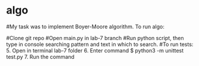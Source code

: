 # algo

#My task was to implement Boyer-Moore algorithm. To run algo:

#Clone git repo
#Open main.py in lab-7 branch
#Run python script, then type in console searching pattern and text in which to search.
#To run tests: 5. Open in terminal lab-7 folder 6. Enter command $ python3 -m unittest test.py 7. Run the command
